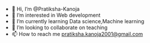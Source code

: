 - 👋 Hi, I’m @Pratiksha-Kanoja
- 👀 I’m interested in Web development
- 🌱 I’m currently learning Data science,Machine learning
- 💞️ I’m looking to collaborate on teaching
- 📫 How to reach me pratiksha.kanoja2001@gmail.com

<!---
Pratiksha-Kanoja/Pratiksha-Kanoja is a ✨ special ✨ repository because its `README.md` (this file) appears on your GitHub profile.
You can click the Preview link to take a look at your changes.
--->

